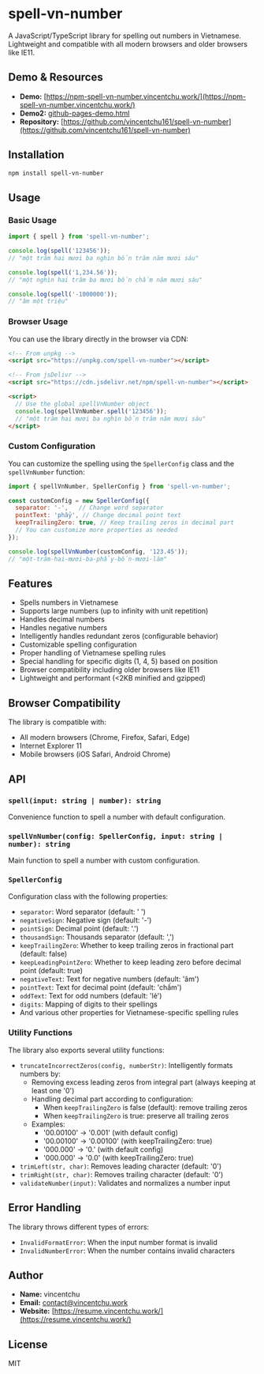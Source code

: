 # spell-vn-number

A JavaScript/TypeScript library for spelling out numbers in Vietnamese. Lightweight and compatible with all modern browsers and older browsers like IE11.

## Demo & Resources

- **Demo:** [https://npm-spell-vn-number.vincentchu.work/](https://npm-spell-vn-number.vincentchu.work/)
- **Demo2:** [github-pages-demo.html](https://vincentchu161.github.io/spell-vn-number/examples/github-pages-demo.html)
- **Repository:** [https://github.com/vincentchu161/spell-vn-number](https://github.com/vincentchu161/spell-vn-number)

## Installation

```bash
npm install spell-vn-number
```

## Usage

### Basic Usage

```javascript
import { spell } from 'spell-vn-number';

console.log(spell('123456')); 
// "một trăm hai mươi ba nghìn bốn trăm năm mươi sáu"

console.log(spell('1,234.56')); 
// "một nghìn hai trăm ba mươi bốn chấm năm mươi sáu"

console.log(spell('-1000000')); 
// "âm một triệu"
```

### Browser Usage

You can use the library directly in the browser via CDN:

```html
<!-- From unpkg -->
<script src="https://unpkg.com/spell-vn-number"></script>

<!-- From jsDelivr -->
<script src="https://cdn.jsdelivr.net/npm/spell-vn-number"></script>

<script>
  // Use the global spellVnNumber object
  console.log(spellVnNumber.spell('123456')); 
  // "một trăm hai mươi ba nghìn bốn trăm năm mươi sáu"
</script>
```

### Custom Configuration

You can customize the spelling using the `SpellerConfig` class and the `spellVnNumber` function:

```javascript
import { spellVnNumber, SpellerConfig } from 'spell-vn-number';

const customConfig = new SpellerConfig({
  separator: '-',   // Change word separator
  pointText: 'phẩy', // Change decimal point text
  keepTrailingZero: true, // Keep trailing zeros in decimal part
  // You can customize more properties as needed
});

console.log(spellVnNumber(customConfig, '123.45')); 
// "một-trăm-hai-mươi-ba-phẩy-bốn-mươi-lăm"
```

## Features

- Spells numbers in Vietnamese
- Supports large numbers (up to infinity with unit repetition)
- Handles decimal numbers
- Handles negative numbers
- Intelligently handles redundant zeros (configurable behavior)
- Customizable spelling configuration
- Proper handling of Vietnamese spelling rules
- Special handling for specific digits (1, 4, 5) based on position
- Browser compatibility including older browsers like IE11
- Lightweight and performant (<2KB minified and gzipped)

## Browser Compatibility

The library is compatible with:
- All modern browsers (Chrome, Firefox, Safari, Edge)
- Internet Explorer 11
- Mobile browsers (iOS Safari, Android Chrome)

## API

### `spell(input: string | number): string`

Convenience function to spell a number with default configuration.

### `spellVnNumber(config: SpellerConfig, input: string | number): string`

Main function to spell a number with custom configuration.

### `SpellerConfig`

Configuration class with the following properties:

- `separator`: Word separator (default: ' ')
- `negativeSign`: Negative sign (default: '-')
- `pointSign`: Decimal point (default: '.')
- `thousandSign`: Thousands separator (default: ',')
- `keepTrailingZero`: Whether to keep trailing zeros in fractional part (default: false)
- `keepLeadingPointZero`: Whether to keep leading zero before decimal point (default: true)
- `negativeText`: Text for negative numbers (default: 'âm')
- `pointText`: Text for decimal point (default: 'chấm')
- `oddText`: Text for odd numbers (default: 'lẻ')
- `digits`: Mapping of digits to their spellings
- And various other properties for Vietnamese-specific spelling rules

### Utility Functions

The library also exports several utility functions:

- `truncateIncorrectZeros(config, numberStr)`: Intelligently formats numbers by:
  - Removing excess leading zeros from integral part (always keeping at least one '0')
  - Handling decimal part according to configuration:
    - When `keepTrailingZero` is false (default): remove trailing zeros
    - When `keepTrailingZero` is true: preserve all trailing zeros
  - Examples:
    - '00.00100' → '0.001' (with default config)
    - '00.00100' → '0.00100' (with keepTrailingZero: true)
    - '000.000' → '0.' (with default config)
    - '000.000' → '0.0' (with keepTrailingZero: true)
- `trimLeft(str, char)`: Removes leading character (default: '0')
- `trimRight(str, char)`: Removes trailing character (default: '0')
- `validateNumber(input)`: Validates and normalizes a number input

## Error Handling

The library throws different types of errors:

- `InvalidFormatError`: When the input number format is invalid
- `InvalidNumberError`: When the number contains invalid characters

## Author

- **Name:** vincentchu
- **Email:** contact@vincentchu.work
- **Website:** [https://resume.vincentchu.work/](https://resume.vincentchu.work/)

## License

MIT 

